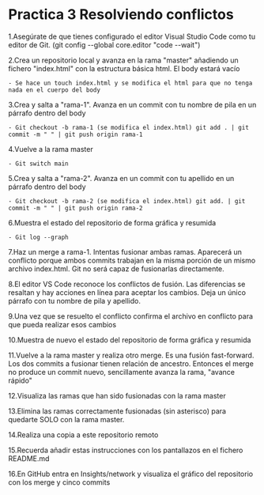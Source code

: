 # Practica 3 Resolviendo conflictos
1.Asegúrate de que tienes configurado el editor Visual Studio Code como tu editor de Git. (git config --global core.editor "code --wait")


2.Crea un repositorio local y avanza en la rama "master" añadiendo un fichero "index.html" con la estructura básica html. El body estará vacío

    - Se hace un touch index.html y se modifica el html para que no tenga nada en el cuerpo del body

3.Crea y salta a "rama-1". Avanza en un commit con tu nombre de pila en un párrafo dentro del body

    - Git checkout -b rama-1 (se modifica el index.html) git add . | git commit -m " " | git push origin rama-1

4.Vuelve a la rama master

    - Git switch main

5.Crea y salta a "rama-2". Avanza en un commit con tu apellido en un párrafo dentro del body

    - Git checkout -b rama-2 (se modifica el index.html) git add. | git commit -m " " | git push origin rama-2

6.Muestra el estado del repositorio de forma gráfica y resumida

    - Git log --graph

7.Haz un merge a rama-1. Intentas fusionar ambas ramas. Aparecerá un conflicto porque ambos commits trabajan en la misma porción <body></body> de un mismo archivo index.html. Git no será capaz de fusionarlas directamente. 


8.El editor VS Code reconoce los conflictos de fusión. Las diferencias se resaltan y hay acciones en línea para aceptar los cambios. Deja un único párrafo con tu nombre de pila y apellido.


9.Una vez que se resuelto el conflicto confirma el archivo en conflicto para que pueda realizar esos cambios


10.Muestra de nuevo el estado del repositorio de forma gráfica y resumida


11.Vuelve a la rama master y realiza otro merge. Es una fusión fast-forward. Los dos commits a fusionar tienen relación de ancestro. Entonces el merge no produce un commit nuevo, sencillamente avanza la rama, "avance rápido"


12.Visualiza las ramas que han sido fusionadas con la rama master


13.Elimina las ramas correctamente fusionadas (sin asterisco) para quedarte SOLO con la rama master. 


14.Realiza una copia a este repositorio remoto


15.Recuerda añadir estas instrucciones con los pantallazos en el fichero README.md


16.En GitHub entra en Insights/network y visualiza el gráfico del repositorio con los merge y cinco commits  
